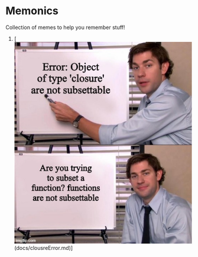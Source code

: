 # Memonics

Collection of memes to help you remember stuff!

1. [![](./images/clousreError.jpeg)(docs/clousreError.md)]
